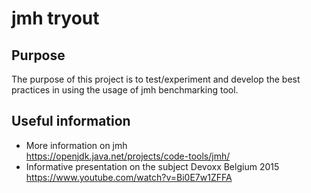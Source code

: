 # jmh tryout

## Purpose
The purpose of this project is to test/experiment and develop the best practices in using the usage of jmh benchmarking tool.
 
## Useful information
 - More information on jmh  
 https://openjdk.java.net/projects/code-tools/jmh/
 - Informative presentation  on the subject Devoxx Belgium 2015  
 https://www.youtube.com/watch?v=Bi0E7w1ZFFA
 
 